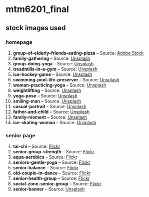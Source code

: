 # mtm6201_final

## stock images used

### homepage  
1. **group-of-elderly-friends-eating-pizza** – Source: [Adobe Stock](https://stock.adobe.com/ca/images/Group-of-elderly-friends-eating-pizza-at-the-table-after-board-game-in-the-livin/473317130)  
2. **family-gathering** – Source: [Unsplash](https://unsplash.com/photos/woman-and-three-men-with-three-children-on-front-of-desk-with-red-cloth-44XRowmXF24)  
3. **group-doing-yoga** – Source: [Unsplash](https://unsplash.com/photos/a-group-of-people-doing-yoga-in-a-room-vpVE1Xk1eR4)  
4. **treadmills-in-a-gym** – Source: [Unsplash](https://unsplash.com/photos/black-and-grey-threadmills-JA2S6sJWleg)  
5. **ice-hockey-game** – Source: [Unsplash](https://unsplash.com/photos/person-in-black-jacket-and-black-pants-playing-ice-hockey-VB7bKHZSqEI)  
6. **swimming-pool-life-preserver** – Source: [Unsplash](https://unsplash.com/photos/a-red-and-white-life-preserver-sitting-on-the-side-of-a-swimming-pool-IU4IUkfdIcs)  
7. **woman-practicing-yoga** – Source: [Unsplash](https://unsplash.com/photos/woman-in-black-tank-top-and-black-leggings-doing-yoga-SIqmq_6726Y)  
8. **weightlifting** – Source: [Unsplash](https://unsplash.com/photos/woman-doing-weight-lifting-h4i9G-de7Po)  
9. **yoga-pose** – Source: [Unsplash](https://unsplash.com/photos/woman-in-blue-leggings-and-black-tank-top-doing-yoga-xB4ExGcUai0)  
10. **smiling-man** – Source: [Unsplash](https://unsplash.com/photos/man-in-gray-tank-top-smiling-9Tg8ccItbgI)  
11. **casual-portrait** – Source: [Unsplash](https://unsplash.com/photos/woman-in-gray-and-white-crew-neck-shirt-TEyKtgLKuNw)  
12. **father-and-child** – Source: [Unsplash](https://unsplash.com/photos/a-man-holding-a-girl-in-a-room-EazV0fAtmpM)  
13. **family-moment** – Source: [Unsplash](https://unsplash.com/photos/a-man-and-two-women-holding-a-child-on-their-shoulders-4ardiyvfhTM)  
14. **ice-skating-woman** – Source: [Unsplash](https://unsplash.com/photos/woman-in-black-tank-top-and-black-pants-doing-ice-skating-Z_0JMhaYQFY)  

### senior page  
1. **tai-chi** – Source: [Flickr](https://www.flickr.com/photo.gne?id=5589708923)  
2. **senior-group-strength** – Source: [Flickr](https://www.flickr.com/photo.gne?id=28871848341)  
3. **aqua-aerobics** – Source: [Flickr](https://www.flickr.com/photo.gne?id=52093998104)  
4. **seniors-gentle-yoga** – Source: [Flickr](https://www.flickr.com/photo.gne?id=28661320010)  
5. **senior-balance** – Source: [Flickr](https://www.flickr.com/photo.gne?id=8043026190)  
6. **old-couple-in-dance** – Source: [Flickr](https://www.flickr.com/photo.gne?id=6237174269)  
7. **senior-health-group** – Source: [Flickr](https://www.flickr.com/photo.gne?id=52522196481)  
8. **social-zone-senior-group** – Source: [Flickr](https://www.flickr.com/photos/yvelines/52522671925 )  
9. **senior-banner** – Source: [Unsplash](https://unsplash.com/photos/two-women-and-man-walking-in-the-street-during-daytime-Y5VBtBgswLQ)  